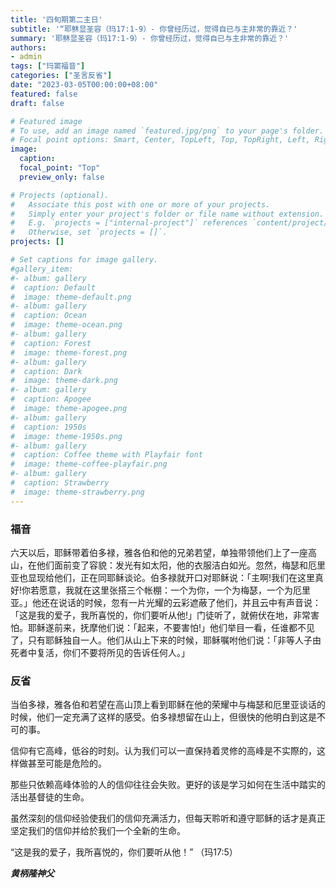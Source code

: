 ```yaml
---
title: '四旬期第二主日'
subtitle: '“耶稣显圣容（玛17:1-9）- 你曾经历过，觉得自已与主非常的靠近？'
summary: '耶稣显圣容（玛17:1-9）- 你曾经历过，觉得自已与主非常的靠近？'
authors:
- admin
tags: ["玛窦福音"]
categories: ["圣言反省"]
date: "2023-03-05T00:00:00+08:00"
featured: false
draft: false

# Featured image
# To use, add an image named `featured.jpg/png` to your page's folder.
# Focal point options: Smart, Center, TopLeft, Top, TopRight, Left, Right, BottomLeft, Bottom, BottomRight
image:
  caption:
  focal_point: "Top"
  preview_only: false

# Projects (optional).
#   Associate this post with one or more of your projects.
#   Simply enter your project's folder or file name without extension.
#   E.g. `projects = ["internal-project"]` references `content/project/deep-learning/index.md`.
#   Otherwise, set `projects = []`.
projects: []

# Set captions for image gallery.
#gallery_item:
#- album: gallery
#  caption: Default
#  image: theme-default.png
#- album: gallery
#  caption: Ocean
#  image: theme-ocean.png
#- album: gallery
#  caption: Forest
#  image: theme-forest.png
#- album: gallery
#  caption: Dark
#  image: theme-dark.png
#- album: gallery
#  caption: Apogee
#  image: theme-apogee.png
#- album: gallery
#  caption: 1950s
#  image: theme-1950s.png
#- album: gallery
#  caption: Coffee theme with Playfair font
#  image: theme-coffee-playfair.png
#- album: gallery
#  caption: Strawberry
#  image: theme-strawberry.png
---
```

### 福音
六天以后，耶稣带着伯多禄，雅各伯和他的兄弟若望，单独带领他们上了一座高山，在他们面前变了容貌：发光有如太阳，他的衣服洁白如光。忽然，梅瑟和厄里亚也显现给他们，正在同耶稣谈论。伯多禄就开口对耶稣说：「主啊!我们在这里真好!你若愿意，我就在这里张搭三个帐棚：一个为你，一个为梅瑟，一个为厄里亚。」他还在说话的时候，忽有一片光耀的云彩遮蔽了他们，并且云中有声音说：「这是我的爱子，我所喜悦的，你们要听从他!」门徒听了，就俯伏在地，非常害怕。耶稣遂前来，抚摩他们说：「起来，不要害怕!」他们举目一看，任谁都不见了，只有耶稣独自一人。他们从山上下来的时候，耶稣嘱咐他们说：「非等人子由死者中复活，你们不要将所见的告诉任何人。」

### 反省
当伯多禄，雅各伯和若望在高山顶上看到耶稣在他的荣耀中与梅瑟和厄里亚谈话的时候，他们一定充满了这样的感受。伯多禄想留在山上，但很快的他明白到这是𣎴可的事。

信仰有它高峰，低谷的时刻。认为我们可以一直保持着灵修的高峰是不实際的，这样做甚至可能是危险的。

那些只依赖高峰体验的人的信仰往往会失败。更好的该是学习如何在生活中踏实的活出基督徒的生命。

虽然深刻的信仰经验使我们的信仰充满活力，但每天聆听和遵守耶稣的话才是真正坚定我们的信仰并给於我们一个全新的生命。

“这是我的爱子，我所喜悦的，你们要听从他！” （玛17:5）


___黄柄隆神父___